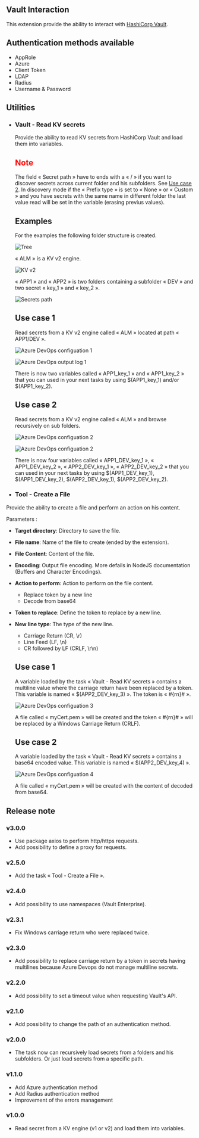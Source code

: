 ## Vault Interaction
  This extension provide the ability to interact with [HashiCorp Vault](https://www.vaultproject.io/ "HashiCorp Vault's Homepage").

## Authentication methods available

  - AppRole
  - Azure
  - Client Token
  - LDAP
  - Radius
  - Username & Password

## Utilities

- ### Vault - Read KV secrets

  Provide the ability to read KV secrets from HashiCorp Vault and load them into variables.

  ## <span style="color:red">Note</span>  

  The field « Secret path » have to ends with a « / » if you want to discover secrets across current folder and his subfolders.
  See [Use case 2](#Use-case-2).
  In discovery mode if the « Prefix type » is set to « None » or « Custom » and you have secrets with the same name in different folder the last value read will be set in the variable (erasing previus values).

  ## __Examples__

  For the examples the following folder structure is created.

  ![Tree](screenshots/kv_read_00.png)

  « ALM » is a KV v2 engine.

  ![KV v2](screenshots/kv_read_01.png)

  « APP1 » and « APP2 » is two folders containing a subfolder « DEV » and two secret « key_1 » and « key_2 ».

  ![Secrets path](screenshots/kv_read_02.png)

  ## Use case 1
  
  Read secrets from a KV v2 engine called « ALM » located at path « APP1/DEV ».

  ![Azure DevOps configuation 1](screenshots/kv_read_03.png)

  ![Azure DevOps output log 1](screenshots/kv_read_04.png)

  There is now two variables called « APP1_key_1 » and « APP1_key_2 » that you can used in your next tasks by using $(APP1_key_1) and/or $(APP1_key_2).

  ## Use case 2
  
  Read secrets from a KV v2 engine called « ALM » and browse recursively on sub folders.

  ![Azure DevOps configuation 2](screenshots/kv_read_05.png)

  ![Azure DevOps configuation 2](screenshots/kv_read_06.png)

  There is now four variables called « APP1_DEV_key_1 », « APP1_DEV_key_2 », « APP2_DEV_key_1 », « APP2_DEV_key_2 » that you can used in your next tasks by using $(APP1_DEV_key_1), $(APP1_DEV_key_2), $(APP2_DEV_key_1), $(APP2_DEV_key_2).


- ### Tool - Create a File

Provide the ability to create a file and perform an action on his content.

Parameters :
- **Target directory**: Directory to save the file.
- **File name**: Name of the file to create (ended by the extension).
- **File Content**: Content of the file.
- **Encoding**: Output file encoding. More defails in NodeJS documentation (Buffers and Character Encodings).
- **Action to perform**: Action to perform on the file content.
  - Replace token by a new line
  - Decode from base64
- **Token to replace**: Define the token to replace by a new line.
- **New line type**: The type of the new line.
  - Carriage Return (CR, \r)
  - Line Feed (LF, \n)
  - CR followed by LF (CRLF, \r\n)

  ## Use case 1

  A variable loaded by the task « Vault - Read KV secrets » contains a multiline value where the carriage return have been replaced by a token.
  This variable is named « $(APP2_DEV_key_3) ». The token is « #{rn}# ».

  ![Azure DevOps configuation 3](screenshots/tool_create_file_00.png)

  A file called « myCert.pem » will be created and the token « #{rn}# » will be replaced by a Windows Carriage Return (CRLF).

  ## Use case 2

  A variable loaded by the task « Vault - Read KV secrets » contains a base64 encoded value.
  This variable is named « $(APP2_DEV_key_4) ».

  ![Azure DevOps configuation 4](screenshots/tool_create_file_01.png)

  A file called « myCert.pem » will be created with the content of decoded from base64.


## Release note

### v3.0.0
- Use package axios to perform http/https requests.
- Add possibility to define a proxy for requests.

### v2.5.0
- Add the task « Tool - Create a File ».

### v2.4.0
- Add possibility to use namespaces (Vault Enterprise).

### v2.3.1
- Fix Windows carriage return who were replaced twice.

### v2.3.0
- Add possibility to replace carriage return by a token in secrets having multilines because Azure Devops do not manage multiline secrets.

### v2.2.0
- Add possibility to set a timeout value when requesting Vault's API.

### v2.1.0
- Add possibility to change the path of an authentication method.

### v2.0.0
- The task now can recursively load secrets from a folders and his subfolders. Or just load secrets from a specific path.

### v1.1.0
- Add Azure authentication method
- Add Radius authentication method
- Improvement of the errors management

### v1.0.0
- Read secret from a KV engine (v1 or v2) and load them into variables.
